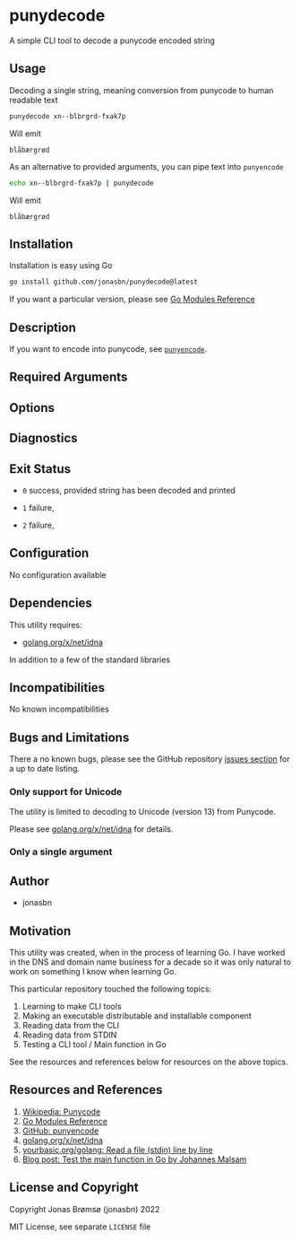 # punydecode

A simple CLI tool to decode a punycode encoded string

## Usage

Decoding a single string, meaning conversion from punycode to human readable text

```bash
punydecode xn--blbrgrd-fxak7p
```

Will emit

```text
blåbærgrød
```

As an alternative to provided arguments, you can pipe text into `punyencode`

```bash
echo xn--blbrgrd-fxak7p | punydecode 
```

Will emit

```text
blåbærgrød
```

## Installation

Installation is easy using Go

```bash
go install github.com/jonasbn/punydecode@latest
```

If you want a particular version, please see [Go Modules Reference][MOD]

## Description

If you want to encode into punycode, see [`punyencode`][punyencode].

## Required Arguments

## Options

## Diagnostics

## Exit Status

- `0` success, provided string has been decoded and printed

- `1` failure,

- `2` failure,

## Configuration

No configuration available

## Dependencies

This utility requires:

- [golang.org/x/net/idna][goidna]

In addition to a few of the standard libraries

## Incompatibilities

No known incompatibilities

## Bugs and Limitations

There a no known bugs, please see the GitHub repository [issues section](https://github.com/jonasbn/punydecode/issues) for a up to date listing.

### Only support for Unicode

The utility is limited to decoding to Unicode (version 13) from Punycode.

Please see [golang.org/x/net/idna][goidna] for details.

### Only a single argument

## Author

- jonasbn

## Motivation

This utility was created, when in the process of learning Go. I have worked in the DNS and domain name business for a decade so it was only natural to work on something I know when learning Go.

This particular repository touched the following topics:

1. Learning to make CLI tools
1. Making an executable distributable and installable component
1. Reading data from the CLI
1. Reading data from STDIN
1. Testing a CLI tool / Main function in Go

See the resources and references below for resources on the above topics.
## Resources and References

1. [Wikipedia: Punycode](https://en.wikipedia.org/wiki/Punycode)
1. [Go Modules Reference][MOD]
1. [GitHub: punyencode][punyencode]
1. [golang.org/x/net/idna][goidna]
1. [yourbasic.org/golang: Read a file (stdin) line by line](https://yourbasic.org/golang/read-file-line-by-line/)
1. [Blog post: Test the main function in Go by Johannes Malsam](https://mj-go.in/golang/test-the-main-function-in-go)

## License and Copyright

Copyright Jonas Brømsø (jonasbn) 2022

MIT License, see separate `LICENSE` file

[MOD]: https://go.dev/ref/mod#go-install
[punyencode]: https://github.com/jonasbn/punyencode
[goidna]: https://pkg.go.dev/golang.org/x/net/idna